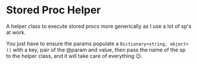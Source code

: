# Stored Proc Helper
A helper class to execute stored procs more generically as I use a lot of sp's at work.  

You just have to ensure the params populate a ```Dictionary<string, object>()``` with a key, pair of the @param and value, then 
pass the name of the sp to the helper class, and it will take care of everything 😉.
